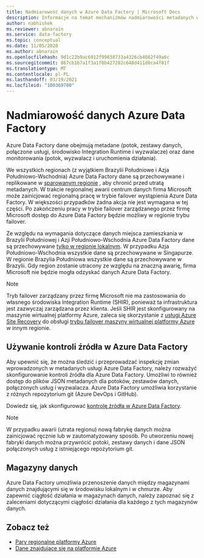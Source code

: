 ```yaml
---
title: Nadmiarowość danych w Azure Data Factory | Microsoft Docs
description: Informacje na temat mechanizmów nadmiarowości metadanych w programie Azure Data Factory
author: nabhishek
ms.reviewer: abnarain
ms.service: data-factory
ms.topic: conceptual
ms.date: 11/05/2020
ms.author: abnarain
ms.openlocfilehash: 9d1c22b9ac6912f99838733a4326cb4082f49a6c
ms.sourcegitcommit: 867cb1b7a1f3a1f0b427282c648d411d0ca4f81f
ms.translationtype: MT
ms.contentlocale: pl-PL
ms.lasthandoff: 03/19/2021
ms.locfileid: "100369700"
---
```

# <a name="azure-data-factory-data-redundancy"></a>**Nadmiarowość danych Azure Data Factory**

Azure Data Factory dane obejmują metadane (potok, zestawy danych, połączone usługi, środowisko Integration Runtime i wyzwalacze) oraz dane monitorowania (potok, wyzwalacz i uruchomienia działania). 

We wszystkich regionach (z wyjątkiem Brazylii Południowe i Azja Południowo-Wschodnia) Azure Data Factory dane są przechowywane i replikowane w [sparowanym regionie](../best-practices-availability-paired-regions.md#azure-regional-pairs) , aby chronić przed utratą metadanych. W trakcie regionalnej awarii centrum danych firma Microsoft może zainicjować regionalną pracę w trybie failover wystąpienia Azure Data Factory. W większości przypadków żadna akcja nie jest wymagana w tej części. Po zakończeniu pracy w trybie failover zarządzanego przez firmę Microsoft dostęp do Azure Data Factory będzie możliwy w regionie trybu failover. 

Ze względu na wymagania dotyczące danych miejsca zamieszkania w Brazylii Południowej i Azji Południowo-Wschodnia Azure Data Factory dane są przechowywane [tylko w regionie lokalnym](../storage/common/storage-redundancy.md#locally-redundant-storage). W przypadku Azja Południowo-Wschodnia wszystkie dane są przechowywane w Singapurze. W regionie Brazylia Południowa wszystkie dane są przechowywane w Brazylii. Gdy region zostanie utracony ze względu na znaczną awarię, firma Microsoft nie będzie mogła odzyskać danych Azure Data Factory.  

> [!NOTE]
> Tryb failover zarządzany przez firmę Microsoft nie ma zastosowania do własnego środowiska Integration Runtime (SHIR), ponieważ ta infrastruktura jest zazwyczaj zarządzana przez klienta. Jeśli SHIR jest skonfigurowany na maszynie wirtualnej platformy Azure, zaleca się skorzystanie z [usługi Azure Site Recovery](../site-recovery/site-recovery-overview.md) do obsługi [trybu failover maszyny wirtualnej platformy Azure](../site-recovery/azure-to-azure-architecture.md) w innym regionie.



## <a name="using-source-control-in-azure-data-factory"></a>**Używanie kontroli źródła w Azure Data Factory**

Aby upewnić się, że można śledzić i przeprowadzać inspekcję zmian wprowadzonych w metadanych usługi Azure Data Factory, należy rozważyć skonfigurowanie kontroli źródła dla Azure Data Factory. Umożliwi to również dostęp do plików JSON metadanych dla potoków, zestawów danych, połączonych usług i wyzwalacza. Azure Data Factory umożliwia korzystanie z różnych repozytorium git (Azure DevOps i GitHub). 

 Dowiedz się, jak skonfigurować [kontrolę źródła w Azure Data Factory](./source-control.md). 

> [!NOTE]
> W przypadku awarii (utrata regionu) nową fabrykę danych można zainicjować ręcznie lub w zautomatyzowany sposób. Po utworzeniu nowej fabryki danych można przywrócić potoki, zestawy danych i dane JSON połączonych usług z istniejącego repozytorium git. 



## <a name="data-stores"></a>**Magazyny danych**

Azure Data Factory umożliwia przenoszenie danych między magazynami danych znajdującymi się w środowisku lokalnym i w chmurze. Aby zapewnić ciągłość działania w magazynach danych, należy zapoznać się z zaleceniami dotyczącymi ciągłości działania dla każdego z tych magazynów danych. 

 

## <a name="see-also"></a>Zobacz też

- [Pary regionalne platformy Azure](../best-practices-availability-paired-regions.md)
- [Dane znajdujące się na platformie Azure](https://azure.microsoft.com/global-infrastructure/data-residency/)